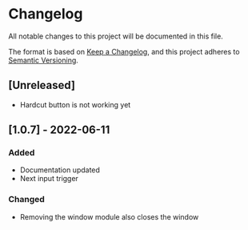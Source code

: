 # Changelog

All notable changes to this project will be documented in this file.

The format is based on [Keep a Changelog](https://keepachangelog.com/en/1.0.0/),
and this project adheres to [Semantic Versioning](https://semver.org/spec/v2.0.0.html).

## [Unreleased]
- Hardcut button is not working yet

## [1.0.7] - 2022-06-11
### Added
- Documentation updated
- Next input trigger

### Changed
- Removing the window module also closes the window
